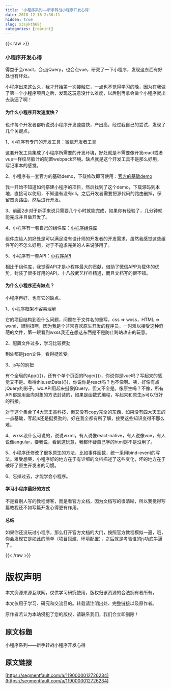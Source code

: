 ```yaml
---
title: '小程序系列——新手转战小程序开发心得' 
date: 2018-12-18 2:30:11
hidden: true
slug: x3sykth68j
categories: [reprint]
---
```


{{< raw >}}

                    
<h3 id="articleHeader0">小程序开发心得</h3>
<p>得益于会react，会点jQuery，也会点vue，研究了一下小程序，发现这东西有好处也有坏处。</p>
<p>小程序出来这么久，我才开始第一次接触它，一点也不觉得学习的晚，因为在我做了第一个小程序项目之后，发现这玩意没什么难度，以后别再拿会做个小程序就出去装逼了啊！</p>
<h4>为什么小程序开发速度快？</h4>
<p>也许每个开发者都听说说小程序开发速度快，产出高，经过我自己的尝试，发现了几个关键点。</p>
<p>1、小程序有专门的开发工具：<a href="https://mp.weixin.qq.com/debug/wxadoc/dev/devtools/download.html" rel="nofollow noreferrer" target="_blank">微信开发者工具</a></p>
<p>这套开发工具集成了小程序所需要的开发环境，好处就是不需要像开发react或者vue一样绞尽脑汁的配置webpack环境。缺点就是这个开发工具不是那么好用，写记事本的感觉。</p>
<p>2、小程序有一套官方的基础demo，下载修改即可使用：<a href="https://mp.weixin.qq.com/debug/wxadoc/dev/demo.html" rel="nofollow noreferrer" target="_blank">官方的基础demo</a></p>
<p>我一开始不知道如何搭建小程序的项目，然后找到了这个demo，下载源码到本地，直接可以使用，不知道有没有cli。之后开发者需要把源代码的路由删掉，保留首页路由，然后进行开发。</p>
<p>3、前面2步对于新手来说只需要几个小时就能完成，如果你有经验了，几分钟就能完成并且做开发了。</p>
<p>4、小程序有一套自己的组件库：<a href="https://mp.weixin.qq.com/debug/wxadoc/dev/component/" rel="nofollow noreferrer" target="_blank">小程序组件库</a></p>
<p>组件库给人的好处是可以满足没有设计师的开发者的开发需求，虽然我感觉这些组件写的不怎么好用，对于不追求完美的人来说够用了。</p>
<p>5、小程序有一套API：<a href="https://mp.weixin.qq.com/debug/wxadoc/dev/api/" rel="nofollow noreferrer" target="_blank">小程序API</a></p>
<p>相比于组件库，我觉得API才是小程序最大的贡献，借助了微信APP为载体的优势，封装了很多好用的API，十八般武艺样样精通，而且文档写的很不错。</p>
<h4>为什么小程序还有缺点？</h4>
<p>小程序再好，也有它的缺点。</p>
<p>1、小程序框架不容易理解</p>
<p>它的项目结构到没什么问题，问题在于文件名的重写，css =&gt; wxss，HTML =&gt; wxml，很别扭啊，因为我是个非常喜欢原生开发的程序员，一时难以接受这种奇葩的文件，第一眼看到wxss我还在想这东西是不是防止跨站攻击的玩意。</p>
<p>2、配置文件过多，学习比较费劲</p>
<p>到处都是json文件，看得挺难受。</p>
<p>3、js写的别扭</p>
<p>有个全局的App({})，还有个单个页面的Page({})，你说你是vue吗？写起来的感觉又不是。看得this.setData({})，你说你是react吗？也不像啊。咦，好像有点jQuery的影子，wx.API用起来挺像jQuery，但又不全是。像原生吗？不像，所有API都是用面向对象的方法封装的，如果是函数式编程，写起来和原生js可以很好的衔接。</p>
<p>对于这个集合了4大天王高科技，但又没有copy完全的东西，如果没有四大天王的一点基础，写起js还是挺费劲的，好在我全都有所了解，接受这些知识变得不那么难。</p>
<p>4、wxss没什么可说的，说说wxml，有人说像react-native，有人说像vue，有人说像angular，要我说，看到这玩意，我都怀疑自己学的html是不是没用了。</p>
<p>5、小程序还修改了很多原生的方法，比如事件函数，统一采用bind-event的写法。难受想哭，小程序好的地方在于有详细的文档描述了这些变化，坏的地方在于破坏了原生开发者的习惯。</p>
<p>6、忘掉过去，才能学会小程序。</p>
<h4>学习小程序最好的方式</h4>
<p>不是看别人写的教程博客，而是看官方文档，因为文档写的很清晰，所以我觉得写篇教程还不如写篇开发心得更有作用。</p>
<h4>总结</h4>
<p>如果你还没玩过小程序，那么打开官方文档的大门，按照官方教程模拟一遍，哦，你会发现它是如此的简单（项目搭建、环境配置），之后就是考验谁的js功底牛逼了。</p>

                
{{< /raw >}}

# 版权声明
本文资源来源互联网，仅供学习研究使用，版权归该资源的合法拥有者所有，

本文仅用于学习、研究和交流目的。转载请注明出处、完整链接以及原作者。

原作者若认为本站侵犯了您的版权，请联系我们，我们会立即删除！

## 原文标题
小程序系列——新手转战小程序开发心得

## 原文链接
[https://segmentfault.com/a/1190000012726234](https://segmentfault.com/a/1190000012726234)

